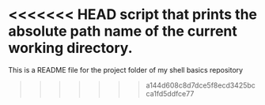 <<<<<<< HEAD
 script that prints the absolute path name of the current working directory.
=======
This is a README file for the project folder of my shell basics repository
>>>>>>> a144d608c8d7dce5f8ecd3425bcca1fd5ddfce77
